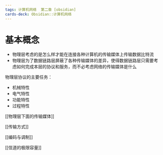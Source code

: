 ```yaml
---
tags: 计算机网络  第二章 [obsidian]
cards-deck: Obsidian::计算机网络
---
```


# 基本概念

- 物理层考虑的是怎么样才能在连接各种计算机的传输媒体上传输数据比特流
- 物理层为了数据链路层屏蔽了各种传输媒体的差异，使得数据链路层只需要考虑如何完成本层的协议和服务，而不必考虑网络的传输媒体是什么

物理层协议的主要任务：
- 机械特性
- 电气特性
- 功能特性
- 过程特性

[[物理层下面的传输媒体]]

[[传输方式]]

[[编码与调制]]

[[信道的极限容量]]